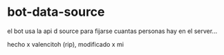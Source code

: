 # bot-data-source

el bot usa la api d source para fijarse cuantas personas hay en el server...

hecho x valencitoh (rip), modificado x mi 
